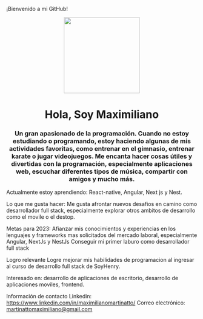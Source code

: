 ¡Bienvenido a mi GitHub! 

<div id="header" align="center">
  <img src="https://media.giphy.com/media/bGgsc5mWoryfgKBx1u/giphy.gif" width="200" />
  <h1 align="center">Hola, Soy Maximiliano</h1>
  <h3 align="center">Un gran apasionado de la programación. Cuando no estoy estudiando o programando, estoy     
   haciendo algunas de mis actividades favoritas, como entrenar en el gimnasio, entrenar karate o jugar 
   videojuegos. Me encanta hacer cosas útiles y divertidas con la programación, especialmente aplicaciones web,  
   escuchar diferentes tipos de música, compartir con amigos y mucho más.
  </h3>

</div>


Actualmente estoy aprendiendo:
React-native,
Angular,
Next js y Nest.

Lo que me gusta hacer:
Me gusta afrontar nuevos desafios en camino como desarrollador full stack, especialmente explorar otros ambitos de desarrollo como el movile o el destop.

Metas para 2023:
Afianzar mis conocimientos y experiencias en los lenguajes y frameworks mas solicitados del mercado laboral, especialmente Angular, NextJs y NestJs
Conseguir mi primer laburo como desarrollador full stack

Logro relevante
Logre mejorar mis habilidades de programacion al ingresar al curso de desarrollo full stack de SoyHenry.

Interesado en:
desarrollo de aplicaciones de escritorio, desarrollo de aplicaciones moviles, frontend.

Información de contacto
Linkedin: https://www.linkedin.com/in/maximilianomartinatto/
Correo electrónico: martinattomaximiliano@gmail.com

